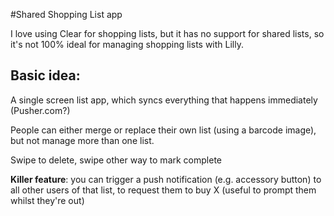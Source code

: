#Shared Shopping List app

I love using Clear for shopping lists, but it has no support for shared lists, so it's not 100% ideal for managing shopping lists with Lilly.

## Basic idea:
A single screen list app, which syncs everything that happens immediately (Pusher.com?)

People can either merge or replace their own list (using a barcode image), but not manage more than one list.

Swipe to delete, swipe other way to mark complete

**Killer feature**: you can trigger a push notification (e.g. accessory button) to all other users of that list, to request them to buy X (useful to prompt them whilst they're out)

